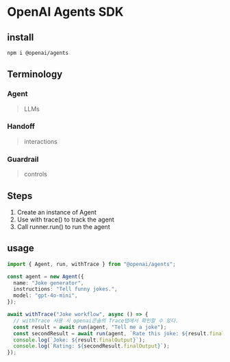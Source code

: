 # OpenAI Agents SDK

## install

```sh
npm i @openai/agents
```

## Terminology

### Agent

> LLMs

### Handoff

> interactions

### Guardrail

> controls

## Steps

1. Create an instance of Agent
2. Use with trace() to track the agent
3. Call runner.run() to run the agent

## usage

```ts
import { Agent, run, withTrace } from "@openai/agents";

const agent = new Agent({
  name: "Joke generator",
  instructions: "Tell funny jokes.",
  model: "gpt-4o-mini",
});

await withTrace("Joke workflow", async () => {
  // withTrace 사용 시 openai콘솔의 Trace탭에서 확인할 수 있다.
  const result = await run(agent, "Tell me a joke");
  const secondResult = await run(agent, `Rate this joke: ${result.finalOutput}`);
  console.log(`Joke: ${result.finalOutput}`);
  console.log(`Rating: ${secondResult.finalOutput}`);
});
```
